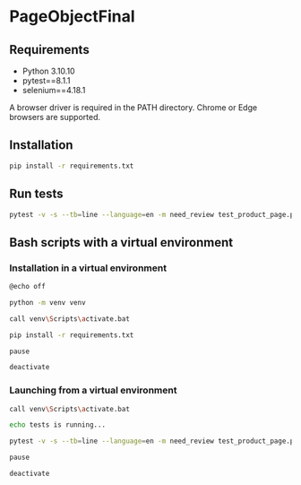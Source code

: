 # PageObjectFinal

## Requirements
- Python 3.10.10
- pytest==8.1.1
- selenium==4.18.1

A browser driver is required in the PATH directory. Chrome or Edge browsers are supported.

## Installation

```bash
pip install -r requirements.txt
```
## Run tests

```bash
pytest -v -s --tb=line --language=en -m need_review test_product_page.py
```

## Bash scripts with a virtual environment
### Installation in a virtual environment
```bash
@echo off

python -m venv venv

call venv\Scripts\activate.bat

pip install -r requirements.txt

pause

deactivate
```
### Launching from a virtual environment
```bash
call venv\Scripts\activate.bat

echo tests is running...

pytest -v -s --tb=line --language=en -m need_review test_product_page.py

pause

deactivate
```
